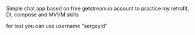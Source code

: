 Simple chat app based on free getstream.io account to practice my retrofit, DI, compose and MVVM skills

for test you can use username "sergeyid"
